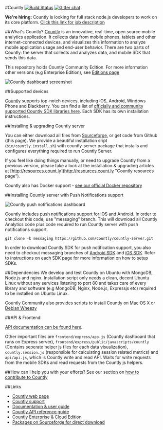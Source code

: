 #Countly [![Build Status](https://api.travis-ci.org/Countly/countly-server.svg?branch=master)](https://travis-ci.org/Countly/countly-server) [![Gitter chat](https://badges.gitter.im/CountlyAnalytics/countly-server.png)](https://gitter.im/CountlyAnalytics/countly)


**We're hiring:** Countly is looking for full stack node.js developers to work on its core platform. [Click this link for job description](https://count.ly/full-stack-node-js-developer/)

##What's Countly?
[Countly](http://count.ly) is an innovative, real-time, open source mobile analytics application. 
It collects data from mobile phones, tablets and other internet-connected devices, and visualizes this information to analyze mobile application usage and end-user behavior. There are two parts of Countly: the server that collects and analyzes data, and mobile SDK that sends this data.

This repository holds Countly Community Edition. For more information other versions (e.g Enterprise Edition), see [Editions page](https://count.ly/products/editions/)

![Countly dashboard screenshot](http://a.fsdn.com/con/app/proj/countly/screenshots/dashboard_without_realtime.png)

##Supported devices

[Countly](http://count.ly) supports top-notch devices, including iOS, Android, Windows Phone and Blackberry. You can find a list of [officially and community supported Countly SDK libraries here](https://count.ly/resources/source/download-sdk). Each SDK has its own installation instructions.

##Installing & upgrading Countly server

You can either download all files from [Sourceforge](http://sf.net/projects/countly), or get code from Github (this page). We provide a beautiful installation sript (`bin/countly.install.sh`) with countly-server package that installs and configures everything required to run Countly Server.

If you feel like doing things manually, or need to upgrade Countly from a previous version, please take a look at the installation & upgrading articles at [http://resources.count.ly](http://resources.count.ly "Countly resources page").

Countly also has Docker support - [see our official Docker repository](https://registry.hub.docker.com/u/countly/countly-server/)

##Installing Countly server with Push Notifications support

![Countly push notifications dashboard](https://a.fsdn.com/con/app/proj/countly/screenshots/push_notifications.png)

Countly includes push notifications support for iOS and Android. In order to checkout this code, use "messaging" branch. This will download all Countly Analytics code plus code required to run Countly server with push notifications support.

`git clone -b messaging https://github.com/Countly/countly-server.git`

In order to download Countly SDK for push notification support, you also need to checkout messaging branches of [Android SDK](https://github.com/countly/countly-sdk-android/tree/messaging) and [iOS SDK](https://github.com/countly/countly-sdk-ios/tree/messaging). Refer to instructions on each SDK page for more information on how to setup SDKs. 

##Dependencies
We develop and test Countly on Ubuntu with MongoDB, Node.js and nginx. Installation script only needs a clean, decent Ubuntu Linux without any services listening to port 80 and takes care of every library and software (e.g MongoDB, Nginx, Node.js, Expressjs etc) required to be installed on Ubuntu Linux.

Countly Community also provides scripts to install Countly on [Mac OS X](http://support.count.ly/discussions/questions/161-can-i-install-countly-on-a-mac-server)  or [Debian Wheezy](https://gist.github.com/cbess/6221635)

##API & Frontend

[API documentation can be found here](http://resources.count.ly).

Other important files are `frontend/express/app.js` (Countly dashboard that runs on Express server), `frontend/express/public/javascripts/countly` (Contains seperate helper js files for each data visualization),  `countly.session.js` (responsible for calculating session related metrics) and `api/api.js`, which is Countly write and read API. Waits for write requests from the mobile SDKs and read requests from the 
Countly js helpers. 

##How can I help you with your efforts?
See our section on [how to contribute to Countly](https://github.com/Countly/countly-server/blob/master/CONTRIBUTING.md)

##Links

* [Countly web page](http://count.ly)
* [Countly support](http://support.count.ly)
* [Documentation & user guide](http://resources.count.ly)
* [Countly API reference guide](http://resources.count.ly)
* [Countly Enterprise & Cloud Edition](https://count.ly/products/editions/)
* [Packages on Sourceforge for direct download](http://sf.net/projects/countly)

